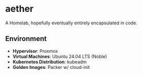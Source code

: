 aether
======

A Homelab, hopefully eventually entirely encapsulated in code.


Environment
---
- **Hypervisor**: Proxmox
- **Virtual Machines**: Ubuntu 24.04 LTS (Noble)
- **Kubernetes Distribution**: kubeadm
- **Golden Images**: Packer w/ cloud-init
